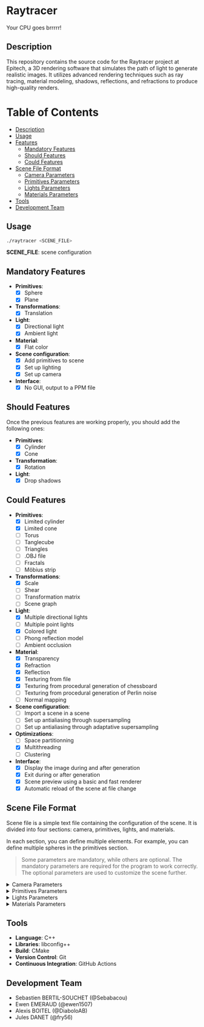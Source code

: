 # Raytracer

Your CPU goes brrrrr!

## Description
This repository contains the source code for the Raytracer project at Epitech, a 3D rendering software that simulates the path of light to generate realistic images. It utilizes advanced rendering techniques such as ray tracing, material modeling, shadows, reflections, and refractions to produce high-quality renders.

# Table of Contents

- [Description](#Description)
- [Usage](#Usage)
- [Features](#Features)
    - [Mandatory Features](#Mandatory-Features)
    - [Should Features](#Should-Features)
    - [Could Features](#Could-Features)
- [Scene File Format](#scene-file-format)
  - [Camera Parameters](#camera-parameters)
  - [Primitives Parameters](#primitives-parameters)
  - [Lights Parameters](#lights-parameters)
  - [Materials Parameters](#materials-parameters)
- [Tools](#tools)
- [Development Team](#development-team)

## Usage
```bash
./raytracer <SCENE_FILE>
```

**SCENE_FILE**: scene configuration

## Mandatory Features
- **Primitives**:
    - [x] Sphere
    - [x] Plane
- **Transformations**:
    - [x] Translation
- **Light**:
    - [x] Directional light
    - [x] Ambient light
- **Material**:
    - [x] Flat color
- **Scene configuration**:
    - [x] Add primitives to scene
    - [x] Set up lighting
    - [x] Set up camera
- **Interface**:
    - [x] No GUI, output to a PPM file

## Should Features
Once the previous features are working properly, you should add the following ones:
- **Primitives**:
    - [x] Cylinder
    - [x] Cone
- **Transformation**:
  - [x] Rotation
- **Light**:
    - [x] Drop shadows

## Could Features
- **Primitives**:
    - [x] Limited cylinder 
    - [x] Limited cone 
    - [ ] Torus 
    - [ ] Tanglecube 
    - [ ] Triangles 
    - [ ] .OBJ file 
    - [ ] Fractals 
    - [ ] Möbius strip 
- **Transformations**:
    - [x] Scale 
    - [ ] Shear 
    - [ ] Transformation matrix 
    - [ ] Scene graph 
- **Light**:
    - [x] Multiple directional lights 
    - [ ] Multiple point lights 
    - [x] Colored light 
    - [ ] Phong reflection model 
    - [ ] Ambient occlusion 
- **Material**:
    - [x] Transparency 
    - [x] Refraction 
    - [x] Reflection 
    - [x] Texturing from file 
    - [x] Texturing from procedural generation of chessboard 
    - [ ] Texturing from procedural generation of Perlin noise 
    - [ ] Normal mapping 
- **Scene configuration**:
    - [ ] Import a scene in a scene 
    - [ ] Set up antialiasing through supersampling 
    - [ ] Set up antialiasing through adaptative supersampling 
- **Optimizations**:
    - [ ] Space partitionning 
    - [x] Multithreading 
    - [ ] Clustering
- **Interface**:
    - [x] Display the image during and after generation 
    - [x] Exit during or after generation 
    - [x] Scene preview using a basic and fast renderer 
    - [x] Automatic reload of the scene at file change 

## Scene File Format
Scene file is a simple text file containing the configuration of the scene. It is divided into four sections: camera, primitives, lights, and materials.

In each section, you can define multiple elements. For example, you can define multiple spheres in the primitives section.

> Some parameters are mandatory, while others are optional. The mandatory parameters are required for the program to work correctly. The optional parameters are used to customize the scene further.
<details>
  <summary>Camera Parameters</summary>

- **fieldOfView**: Field of view of the camera
- **resolution_width**: Width of the image
- **resolution_height**: Height of the image
- **position_x**: X position of the camera
- **position_y**: Y position of the camera
- **position_z**: Z position of the camera
- **rotation_x**: X rotation of the camera
- **rotation_y**: Y rotation of the camera
- **rotation_z**: Z rotation of the camera
_Exemple:_
```cpp
camera :
{
    cameras = (
        { fieldOfView = 72.0; resolution_width = 1920; resolution_height = 1080; position_x = 0; position_y = -100; position_z = 20; rotation_x = 0; rotation_y = 0; rotation_z = 0; }
    );
};
```
</details>

<details>
  <summary>Primitives Parameters</summary>

Depending on the type of primitive, the parameters will change. Here some examples:
- **Sphere**:
    - **x**: X position of the sphere
    - **y**: Y position of the sphere
    - **z**: Z position of the sphere
    - **r**: Radius of the sphere
    - **color_r**: Red color of the sphere
    - **color_g**: Green color of the sphere
    - **color_b**: Blue color of the sphere
- **Plane**:
  - **axis**: Axis of the plane (X, Y, Z)
  - **position**: Position of the plane
  - **color_r**: Red color of the plane
  - **color_g**: Green color of the plane
  - **color_b**: Blue color of the plane

_Exemple:_
```cpp
primitives :
{
    spheres = (
        { x = 60; y = 5; z = 40; r = 25; color_r = 255; color_g = 64; color_b = 64; },
        { x = -40; y = 20; z = -10; r = 35; color_r = 64; color_g = 255; color_b = 64; }
    );

    planes = (
        { axis = "Z"; position = -20; color_r = 64; color_g = 64; color_b = 255; }
    );
};
```
</details>

<details>
  <summary>Lights Parameters</summary>

- **ambient**: Ambient light intensity
- **diffuse**: Diffuse light intensity
- **point_x**: X position of the point light
- **point_y**: Y position of the point light
- **point_z**: Z position of the point light

_Exemple:_
```cpp
lights :
{
    lights = (
        { ambient = 0.4; diffuse = 0.6; point_x = 400; point_y = 100; point_z = 500; }
    );
    directional = () ;
};
```
</details>

<details>
  <summary>Materials Parameters</summary>

- **name**: Name of the material
- **ambient**: Ambient light intensity of the material
- **diffuse**: Diffuse light intensity of the material
- **specular**: Specular light intensity of the material
- **shininess**: Shininess of the material
- **reflection**: Reflection intensity of the material
- **refraction**: Refraction intensity of the material
- **transparency**: Transparency intensity of the material
_Exemple:_
```cpp
materials :
{
    materials = (
        { name = "default"; ambient = 0.1; diffuse = 0.9; specular = 0.9; shininess = 100; },
        { name = "mirror"; ambient = 0.1; diffuse = 0.1; specular = 0.9; shininess = 100; reflection = 0.9; }
    );
};
```
</details>

## Tools
- **Language**: C++
- **Libraries**: libconfig++
- **Build**: CMake
- **Version Control**: Git
- **Continuous Integration**: GitHub Actions

## Development Team
- Sebastien BERTIL-SOUCHET (@Sebabacou)
- Ewen EMERAUD (@ewen1507)
- Alexis BOITEL (@DiaboloAB)
- Jules DANET (@fry56)

